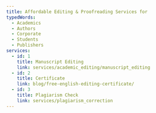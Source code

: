 ```yaml
---
title: Affordable Editing & Proofreading Services for
typedWords:
  - Academics
  - Authors
  - Corporate
  - Students
  - Publishers
services:
  - id: 1
    title: Manuscript Editing
    link: services/academic_editing/manuscript_editing
  - id: 2
    title: Certificate
    link: blog/free-english-editing-certificate/
  - id: 3
    title: Plagiarism Check
    link: services/plagiarism_correction
---
```

